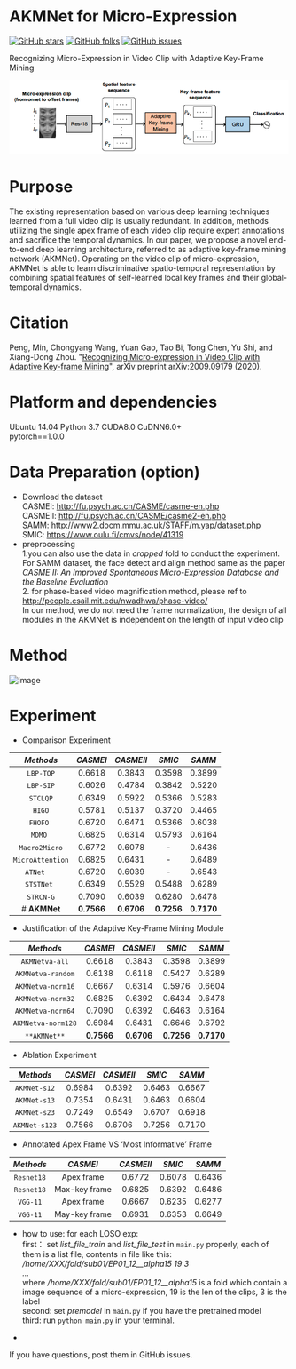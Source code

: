 # AKMNet for Micro-Expression
[![GitHub stars](https://img.shields.io/github/stars/Mvrjustid/AKMNet-Micro-Expression)](https://github.com/Mvrjustid/AKMNet-Micro-Expression)
[![GitHub folks](https://img.shields.io/github/forks/Mvrjustid/AKMNet-Micro-Expression)](https://github.com/Mvrjustid/AKMNet-Micro-Expression)
[![GitHub issues](https://img.shields.io/github/issues/Mvrjustid/AKMNet-Micro-Expression)](https://github.com/Mvrjustid/AKMNet-Micro-Expression/issues)

Recognizing Micro-Expression in Video Clip  with Adaptive Key-Frame Mining

![alt text](docs/akmnetoverview.png 'overview of the network')

# Purpose
The existing representation based on various deep learning techniques learned from a full video clip is usually redundant. In addition, methods utilizing the single apex frame of each video clip require expert annotations and sacrifice the temporal dynamics. In our paper, we propose a novel end-to-end deep learning architecture, referred to as adaptive key-frame mining network (AKMNet). Operating on the video clip of micro-expression, AKMNet is able to learn discriminative spatio-temporal representation by combining spatial features of self-learned local key frames and their global-temporal dynamics.

# Citation
Peng, Min, Chongyang Wang, Yuan Gao, Tao Bi, Tong Chen, Yu Shi, and Xiang-Dong Zhou. "[Recognizing Micro-expression in Video Clip with Adaptive Key-frame Mining](https://arxiv.org/abs/2009.09179)", arXiv preprint arXiv:2009.09179 (2020).

# Platform and dependencies
Ubuntu 14.04  Python 3.7  CUDA8.0 CuDNN6.0+  
pytorch==1.0.0  

# Data Preparation (option)
* Download the dataset  
  CASMEI: http://fu.psych.ac.cn/CASME/casme-en.php   
  CASMEII: http://fu.psych.ac.cn/CASME/casme2-en.php  
  SAMM: http://www2.docm.mmu.ac.uk/STAFF/m.yap/dataset.php  
  SMIC: https://www.oulu.fi/cmvs/node/41319  
* preprocessing  
  1.you can also use the data in *cropped* fold to conduct the experiment. For SAMM dataset, the face detect and align method same as the paper *CASME II: An Improved Spontaneous Micro-Expression Database and the Baseline Evaluation*  
  2. for phase-based video magnification method, please ref to http://people.csail.mit.edu/nwadhwa/phase-video/  
  In our method, we do not need the frame normalization, the design of all modules in the AKMNet is independent on the length of input video clip  

# Method
![image](https://github.com/Trunpm/AKMNet-Micro-Expression/blob/main/docs/module.jpg)  

# Experiment
* Comparison Experiment  

|    *Methods*         |*CASMEI*|*CASMEII*|*SMIC*|*SAMM*|
|:-----------------:|:--------:|:----------:|:----------:|:----------:|
| `LBP-TOP`                   |   0.6618  |   0.3843   |   0.3598  |  0.3899  |
| `LBP-SIP`                    |   0.6026  |   0.4784   |   0.3842  |  0.5220  |
| `STCLQP`                     |   0.6349  |   0.5922   |   0.5366  |  0.5283  |
| `HIGO`                       |   0.5781  |   0.5137   |   0.3720  |  0.4465  |
| `FHOFO `                     |   0.6720  |   0.6471   |   0.5366  |  0.6038  |
| `MDMO `                      |   0.6825  |   0.6314   |   0.5793  |  0.6164  |
| `Macro2Micro`               |   0.6772  |   0.6078   |     -     |  0.6436  |
| `MicroAttention`             |   0.6825  |   0.6431   |     -     |  0.6489  |
| `ATNet   `                   |   0.6720  |   0.6039   |     -     |  0.6543  |
| `STSTNet `                   |   0.6349  |   0.5529   |   0.5488  |  0.6289  |
| `STRCN-G`                    |   0.7090  |   0.6039   |   0.6280  |  0.6478  |
| # **AKMNet**                 |**0.7566** |**0.6706**  |**0.7256** |**0.7170**|

* Justification of the Adaptive Key-Frame Mining Module  

|    *Methods*         |*CASMEI*|*CASMEII*|*SMIC*|*SAMM*|
|:-----------------:|:--------:|:----------:|:----------:|:----------:|
| `AKMNetva-all`     |   0.6618  |   0.3843   |   0.3598  |  0.3899  |
| `AKMNetva-random` |0.6138 |0.6118 |0.5427 |0.6289  |
| `AKMNetva-norm16` |0.6667 |0.6314 |0.5976 |0.6604  |
| `AKMNetva-norm32` |0.6825 |0.6392 |0.6434 |0.6478  |
|  `AKMNetva-norm64` |0.7090 |0.6392 |0.6463 |0.6164  |
|  `AKMNetva-norm128` |0.6984 |0.6431 |0.6646 |0.6792  |
| `**AKMNet**`      |**0.7566** |**0.6706**  |**0.7256** |**0.7170**|

* Ablation Experiment  

|    *Methods*         |*CASMEI*|*CASMEII*|*SMIC*|*SAMM*|
|:-----------------:|:--------:|:----------:|:----------:|:----------:|
| `AKMNet-s12` |0.6984 |0.6392 |0.6463 |0.6667  |
| `AKMNet-s13` |0.7354 |0.6431 |0.6463 |0.6604  |
| `AKMNet-s23` |0.7249 |0.6549 |0.6707 |0.6918 |
| `AKMNet-s123` |0.7566 |0.6706 |0.7256| 0.7170  |

* Annotated Apex Frame VS ‘Most Informative’ Frame  

|    *Methods*         |*CASMEI*|*CASMEII*|*SMIC*|*SAMM*|
|:-----------------:|:--------:|:----------:|:----------:|:----------:|
| `Resnet18` |Apex frame |0.6772 |0.6078 |0.6436  |
| `Resnet18` |Max-key frame |0.6825| 0.6392| 0.6486  |
| `VGG-11` |Apex frame |0.6667 |0.6235| 0.6277 |
| `VGG-11` |May-key frame |0.6931 |0.6353 |0.6649  |

* how to use:
  for each LOSO exp:    
  first： set *list_file_train* and *list_file_test* in `main.py` properly, each of them is a list file, contents in file like this:  
  */home/XXX/fold/sub01/EP01_12__alpha15 19 3*  
  *...*  
  where */home/XXX/fold/sub01/EP01_12__alpha15* is a fold which contain a image sequence of a micro-expression, 19 is the len of the clips, 3 is the label  
  second: set *premodel* in `main.py` if you have the pretrained model  
  third: run `python main.py` in your terminal.  
  
 * 
  If you have questions, post them in GitHub issues.
